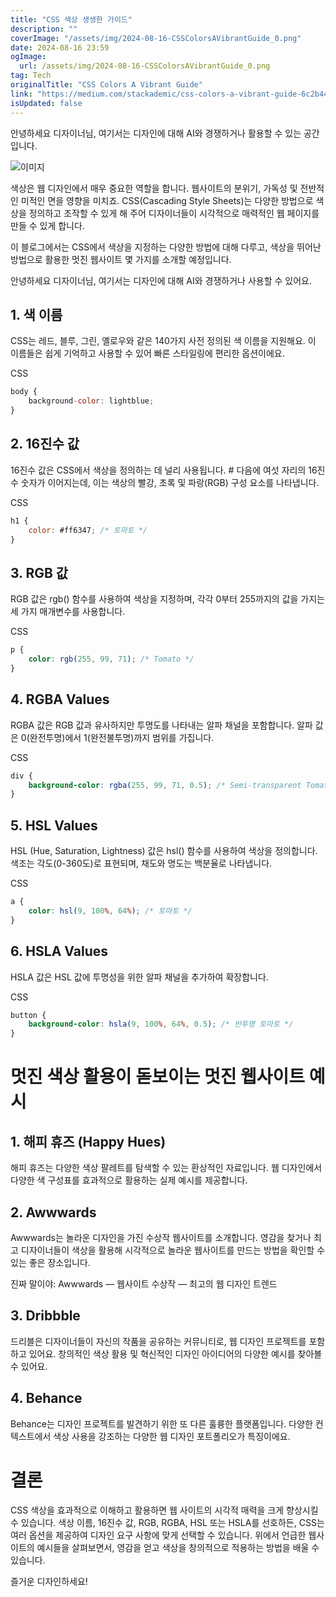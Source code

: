 ```yaml
---
title: "CSS 색상 생생한 가이드"
description: ""
coverImage: "/assets/img/2024-08-16-CSSColorsAVibrantGuide_0.png"
date: 2024-08-16 23:59
ogImage: 
  url: /assets/img/2024-08-16-CSSColorsAVibrantGuide_0.png
tag: Tech
originalTitle: "CSS Colors A Vibrant Guide"
link: "https://medium.com/stackademic/css-colors-a-vibrant-guide-6c2b44ba135a"
isUpdated: false
---
```



안녕하세요 디자이너님, 여기서는 디자인에 대해 AI와 경쟁하거나 활용할 수 있는 공간입니다.

![이미지](/assets/img/2024-08-16-CSSColorsAVibrantGuide_0.png)

색상은 웹 디자인에서 매우 중요한 역할을 합니다. 웹사이트의 분위기, 가독성 및 전반적인 미적인 면을 영향을 미치죠. CSS(Cascading Style Sheets)는 다양한 방법으로 색상을 정의하고 조작할 수 있게 해 주어 디자이너들이 시각적으로 매력적인 웹 페이지를 만들 수 있게 합니다.

이 블로그에서는 CSS에서 색상을 지정하는 다양한 방법에 대해 다루고, 색상을 뛰어난 방법으로 활용한 멋진 웹사이트 몇 가지를 소개할 예정입니다.

<div class="content-ad"></div>

안녕하세요 디자이너님, 여기서는 디자인에 대해 AI와 경쟁하거나 사용할 수 있어요.

## 1. 색 이름

CSS는 레드, 블루, 그린, 옐로우와 같은 140가지 사전 정의된 색 이름을 지원해요. 이 이름들은 쉽게 기억하고 사용할 수 있어 빠른 스타일링에 편리한 옵션이에요.

CSS

<div class="content-ad"></div>

```js
body {
    background-color: lightblue;
}
```

## 2. 16진수 값

16진수 값은 CSS에서 색상을 정의하는 데 널리 사용됩니다. # 다음에 여섯 자리의 16진수 숫자가 이어지는데, 이는 색상의 빨강, 초록 및 파랑(RGB) 구성 요소를 나타냅니다.

CSS

<div class="content-ad"></div>

```js
h1 {
    color: #ff6347; /* 토마토 */
}
```

## 3. RGB 값

RGB 값은 rgb() 함수를 사용하여 색상을 지정하며, 각각 0부터 255까지의 값을 가지는 세 가지 매개변수를 사용합니다.

CSS


<div class="content-ad"></div>

```css
p {
    color: rgb(255, 99, 71); /* Tomato */
}
```

## 4. RGBA Values

RGBA 값은 RGB 값과 유사하지만 투명도를 나타내는 알파 채널을 포함합니다. 알파 값은 0(완전투명)에서 1(완전불투명)까지 범위를 가집니다.

CSS


<div class="content-ad"></div>

```css
div {
    background-color: rgba(255, 99, 71, 0.5); /* Semi-transparent Tomato */
}
```

## 5. HSL Values

HSL (Hue, Saturation, Lightness) 값은 hsl() 함수를 사용하여 색상을 정의합니다. 색조는 각도(0-360도)로 표현되며, 채도와 명도는 백분율로 나타냅니다.

CSS


<div class="content-ad"></div>

```css
a {
    color: hsl(9, 100%, 64%); /* 토마토 */
}
```

## 6. HSLA Values

HSLA 값은 HSL 값에 투명성을 위한 알파 채널을 추가하여 확장합니다.

CSS


<div class="content-ad"></div>

```css
button {
    background-color: hsla(9, 100%, 64%, 0.5); /* 반투명 토마토 */
}
```

# 멋진 색상 활용이 돋보이는 멋진 웹사이트 예시

## 1. 해피 휴즈 (Happy Hues)

해피 휴즈는 다양한 색상 팔레트를 탐색할 수 있는 환상적인 자료입니다. 웹 디자인에서 다양한 색 구성표를 효과적으로 활용하는 실제 예시를 제공합니다.

<div class="content-ad"></div>

## 2. Awwwards

Awwwards는 놀라운 디자인을 가진 수상작 웹사이트를 소개합니다. 영감을 찾거나 최고 디자이너들이 색상을 활용해 시각적으로 놀라운 웹사이트를 만드는 방법을 확인할 수 있는 좋은 장소입니다.

진짜 말이야: Awwwards — 웹사이트 수상작 — 최고의 웹 디자인 트렌드

## 3. Dribbble

<div class="content-ad"></div>

드리블은 디자이너들이 자신의 작품을 공유하는 커뮤니티로, 웹 디자인 프로젝트를 포함하고 있어요. 창의적인 색상 활용 및 혁신적인 디자인 아이디어의 다양한 예시를 찾아볼 수 있어요.

## 4. Behance

Behance는 디자인 프로젝트를 발견하기 위한 또 다른 훌륭한 플랫폼입니다. 다양한 컨텍스트에서 색상 사용을 강조하는 다양한 웹 디자인 포트폴리오가 특징이에요.

# 결론

<div class="content-ad"></div>

CSS 색상을 효과적으로 이해하고 활용하면 웹 사이트의 시각적 매력을 크게 향상시킬 수 있습니다. 색상 이름, 16진수 값, RGB, RGBA, HSL 또는 HSLA를 선호하든, CSS는 여러 옵션을 제공하여 디자인 요구 사항에 맞게 선택할 수 있습니다. 위에서 언급한 웹사이트의 예시들을 살펴보면서, 영감을 얻고 색상을 창의적으로 적용하는 방법을 배울 수 있습니다.

즐거운 디자인하세요!